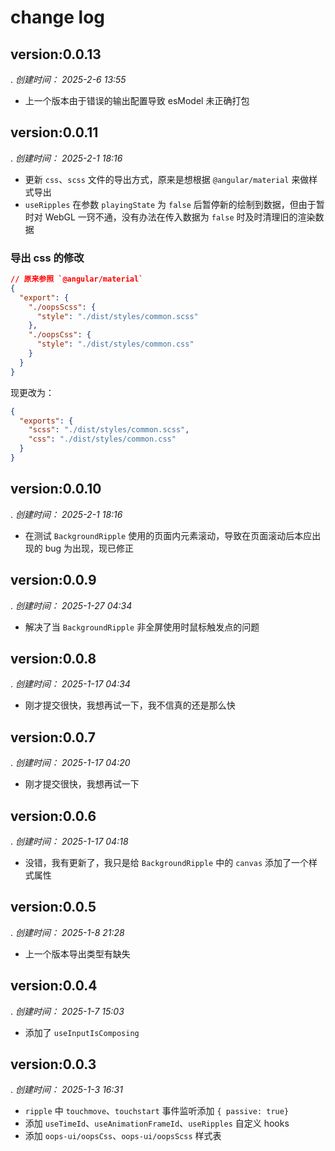 # change log

## version:0.0.13

. _创建时间： 2025-2-6 13:55_

- 上一个版本由于错误的输出配置导致 esModel 未正确打包

## version:0.0.11

. _创建时间： 2025-2-1 18:16_

- 更新 `css`、`scss` 文件的导出方式，原来是想根据 `@angular/material` 来做样式导出
- `useRipples` 在参数 `playingState` 为 `false` 后暂停新的绘制到数据，但由于暂时对 WebGL 一窍不通，没有办法在传入数据为 `false` 时及时清理旧的渲染数据

### 导出 css 的修改

```json
// 原来参照 `@angular/material`
{
  "export": {
    "./oopsScss": {
      "style": "./dist/styles/common.scss"
    },
    "./oopsCss": {
      "style": "./dist/styles/common.css"
    }
  }
}
```

现更改为：

```json
{
  "exports": {
    "scss": "./dist/styles/common.scss",
    "css": "./dist/styles/common.css"
  }
}
```

## version:0.0.10

. _创建时间： 2025-2-1 18:16_

- 在测试 `BackgroundRipple` 使用的页面内元素滚动，导致在页面滚动后本应出现的 bug 为出现，现已修正

## version:0.0.9

. _创建时间： 2025-1-27 04:34_

- 解决了当 `BackgroundRipple` 非全屏使用时鼠标触发点的问题

## version:0.0.8

. _创建时间： 2025-1-17 04:34_

- 刚才提交很快，我想再试一下，我不信真的还是那么快

## version:0.0.7

. _创建时间： 2025-1-17 04:20_

- 刚才提交很快，我想再试一下

## version:0.0.6

. _创建时间： 2025-1-17 04:18_

- 没错，我有更新了，我只是给 `BackgroundRipple` 中的 `canvas` 添加了一个样式属性

## version:0.0.5

. _创建时间： 2025-1-8 21:28_

- 上一个版本导出类型有缺失

## version:0.0.4

. _创建时间： 2025-1-7 15:03_

- 添加了 `useInputIsComposing`

## version:0.0.3

. _创建时间： 2025-1-3 16:31_

- `ripple` 中 `touchmove`、`touchstart` 事件监听添加 `{ passive: true}`
- 添加 `useTimeId`、`useAnimationFrameId`、`useRipples` 自定义 hooks
- 添加 `oops-ui/oopsCss`、`oops-ui/oopsScss` 样式表
